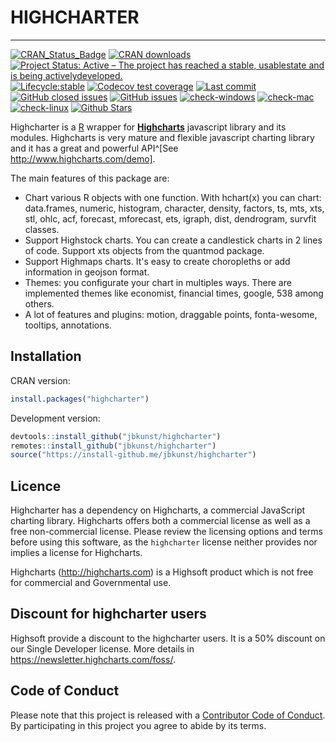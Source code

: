 # HIGHCHARTER

---

[![CRAN_Status_Badge](http://www.r-pkg.org/badges/version/highcharter?color=brightgreen)](https://cran.r-project.org/package=highcharter)
[![CRAN downloads](http://cranlogs.r-pkg.org/badges/highcharter?color=brightgreen)](http://www.r-pkg.org/pkg/highcharter)
[![Project Status: Active – The project has reached a stable, usablestate and is being activelydeveloped.](https://www.repostatus.org/badges/latest/active.svg)](https://www.repostatus.org/#active)
[![Lifecycle:stable](https://img.shields.io/badge/lifecycle-stable-brightgreen.svg)](https://www.tidyverse.org/lifecycle/#stable)
[![Codecov test coverage](https://codecov.io/gh/jbkunst/highcharter/branch/master/graph/badge.svg)](https://codecov.io/gh/jbkunst/highcharter?branch=master)
[![Last commit](https://img.shields.io/github/last-commit/jbkunst/highcharter.svg)](https://github.com/jbkunst/highcharter/issues)
[![GitHub closed issues](https://img.shields.io/github/issues-raw/jbkunst/highcharter.svg)](https://github.com/jbkunst/highcharter/issues)
[![GitHub issues](https://img.shields.io/github/issues-closed-raw/jbkunst/highcharter.svg)](https://github.com/jbkunst/highcharter/issues)
[![check-windows](https://github.com/jbkunst/highcharter/workflows/check-windows/badge.svg)](https://github.com/jbkunst/highcharter/actions?workflow=check-windows)
[![check-mac](https://github.com/jbkunst/highcharter/workflows/check-mac/badge.svg)](https://github.com/jbkunst/highcharter/actions?workflow=check-mac)
[![check-linux](https://github.com/jbkunst/highcharter/workflows/check-linux/badge.svg)](https://github.com/jbkunst/highcharter/actions?workflow=check-linux)
[![Github Stars](https://img.shields.io/github/stars/jbkunst/highcharter.svg?style=social&label=Github)](https://github.com/jbkunst/highcharter)

Highcharter is a [R](https://cran.r-project.org/) wrapper for
**[Highcharts](https://www.highcharts.com/)**  javascript library and its modules.
Highcharts is very mature and flexible javascript charting library and
it has a great and powerful API^[See http://www.highcharts.com/demo].

The main features of this package are:

* Chart various R objects with one function. With hchart(x) you can
chart: data.frames, numeric, histogram, character, density, factors, ts,
 mts, xts, stl, ohlc, acf, forecast, mforecast, ets, igraph, dist,
  dendrogram, survfit classes.
* Support Highstock charts. You can create a candlestick charts in 2 lines
of code. Support xts objects from the quantmod package.
* Support Highmaps charts. It's easy to create choropleths or add
information in geojson format.
* Themes: you configurate your chart in multiples ways. There are
 implemented themes like economist, financial times, google, 538 among
 others.
* A lot of features and plugins: motion, draggable points, fonta-wesome, tooltips, annotations.

## Installation

CRAN version:
```r
install.packages("highcharter")
```

Development version:
```r
devtools::install_github("jbkunst/highcharter")
remotes::install_github("jbkunst/highcharter")
source("https://install-github.me/jbkunst/highcharter")
```

## Licence

Highcharter has a dependency on Highcharts, a commercial JavaScript charting library. Highcharts offers both a commercial license as well as a free non-commercial license. Please review the licensing options and terms before using this software, as the `highcharter` license neither provides nor implies a license for Highcharts.

Highcharts (http://highcharts.com) is a Highsoft product which is not free for commercial and Governmental use.

## Discount for highcharter users

Highsoft provide a discount to the highcharter users. It is a 50% discount on our Single Developer license. More details in https://newsletter.highcharts.com/foss/.

## Code of Conduct

Please note that this project is released with a [Contributor Code of Conduct](CONDUCT.md). By participating in this project you agree to abide by its terms.
